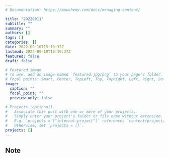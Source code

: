```yaml
---
# Documentation: https://wowchemy.com/docs/managing-content/

title: "20220911"
subtitle: ""
summary: ""
authors: []
tags: []
categories: []
date: 2022-09-10T15:19:37Z
lastmod: 2022-09-10T15:19:37Z
featured: false
draft: false

# Featured image
# To use, add an image named `featured.jpg/png` to your page's folder.
# Focal points: Smart, Center, TopLeft, Top, TopRight, Left, Right, BottomLeft, Bottom, BottomRight.
image:
  caption: ""
  focal_point: ""
  preview_only: false

# Projects (optional).
#   Associate this post with one or more of your projects.
#   Simply enter your project's folder or file name without extension.
#   E.g. `projects = ["internal-project"]` references `content/project/deep-learning/index.md`.
#   Otherwise, set `projects = []`.
projects: []
---
```


## Note

